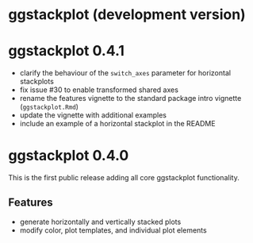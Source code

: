 # ggstackplot (development version)

# ggstackplot 0.4.1

* clarify the behaviour of the `switch_axes` parameter for horizontal stackplots
* fix issue #30 to enable transformed shared axes
* rename the features vignette to the standard package intro vignette (`ggstackplot.Rmd`)
* update the vignette with additional examples
* include an example of a horizontal stackplot in the README

# ggstackplot 0.4.0

This is the first public release adding all core ggstackplot functionality.

## Features

* generate horizontally and vertically stacked plots
* modify color, plot templates, and individual plot elements
